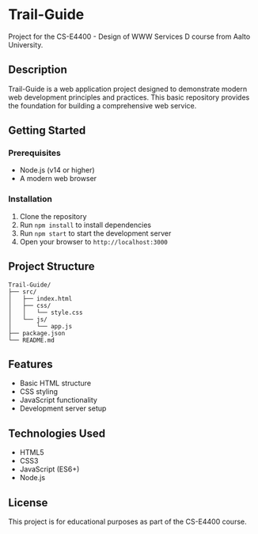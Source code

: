 # Trail-Guide

Project for the CS-E4400 - Design of WWW Services D course from Aalto University. 

## Description

Trail-Guide is a web application project designed to demonstrate modern web development principles and practices. This basic repository provides the foundation for building a comprehensive web service.

## Getting Started

### Prerequisites
- Node.js (v14 or higher)
- A modern web browser

### Installation
1. Clone the repository
2. Run `npm install` to install dependencies
3. Run `npm start` to start the development server
4. Open your browser to `http://localhost:3000`

## Project Structure
```
Trail-Guide/
├── src/
│   ├── index.html
│   ├── css/
│   │   └── style.css
│   └── js/
│       └── app.js
├── package.json
└── README.md
```

## Features
- Basic HTML structure
- CSS styling
- JavaScript functionality
- Development server setup

## Technologies Used
- HTML5
- CSS3
- JavaScript (ES6+)
- Node.js

## License
This project is for educational purposes as part of the CS-E4400 course.